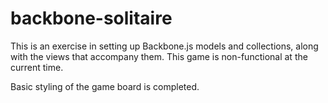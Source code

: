 backbone-solitaire
==================
This is an exercise in setting up Backbone.js models and collections, along with the views that accompany them.
This game is non-functional at the current time.

Basic styling of the game board is completed.
